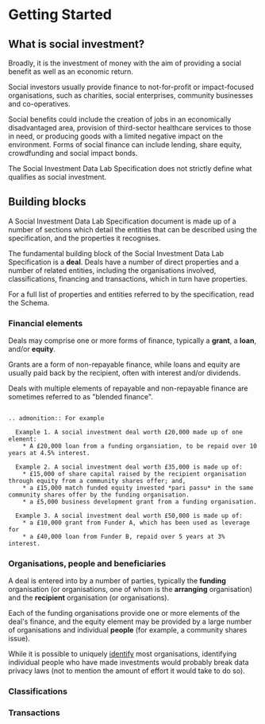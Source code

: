 Getting Started
========
## What is social investment?
Broadly, it is the investment of money with the aim of providing a social benefit as well as an economic return.

Social investors usually provide finance to not-for-profit or impact-focused organisations, such as charities, social enterprises, community businesses and co-operatives.

Social benefits could include the creation of jobs in an economically disadvantaged area, provision of third-sector healthcare services to those in need, or producing goods with a limited negative impact on the environment. Forms of social finance can include lending, share equity, crowdfunding and social impact bonds.

The Social Investment Data Lab Specification does not strictly define what qualifies as social investment.

## Building blocks

A Social Investment Data Lab Specification document is made up of a number of sections which detail the entities that can be described using the specification, and the properties it recognises.

The fundamental building block of the Social Investment Data Lab Specification is a **deal**. Deals have a number of direct properties and a number of related entities, including the organisations involved, classifications, financing and transactions, which in turn have properties.

For a full list of properties and entities referred to by the specification, read the Schema.

### Financial elements
Deals may comprise one or more forms of finance, typically a **grant**, a **loan**, and/or **equity**.

Grants are a form of non-repayable finance, while loans and equity are usually paid back by the recipient, often with interest and/or dividends.

Deals with multiple elements of repayable and non-repayable finance are sometimes referred to as "blended finance".

```eval_rst

.. admonition:: For example

  Example 1. A social investment deal worth £20,000 made up of one element:  
    * A £20,000 loan from a funding organsiation, to be repaid over 10 years at 4.5% interest.

  Example 2. A social investment deal worth £35,000 is made up of:  
    * £15,000 of share capital raised by the recipient organisation through equity from a community shares offer; and,
    * a £15,000 match funded equity invested *pari passu* in the same community shares offer by the funding organisation.  
    * a £5,000 business development grant from a funding organisation.  

  Example 3. A social investment deal worth £50,000 is made up of:  
    * a £10,000 grant from Funder A, which has been used as leverage for  
    * a £40,000 loan from Funder B, repaid over 5 years at 3% interest.  

```
### Organisations, people and beneficiaries  

A deal is entered into by a number of parties, typically the **funding** organisation (or organisations, one of whom is the **arranging** organisation) and the **recipient** organisation (or organisations).

Each of the funding organisations provide one or more elements of the deal's finance, and the equity element may be provided by a large number of organisations and individual **people** (for example, a community shares issue).

While it is possible to uniquely [identify](../identifiers) most organisations, identifying individual people who have made investments would probably break data privacy laws (not to mention the amount of effort it would take to do so).

### Classifications

### Transactions
